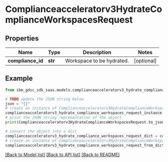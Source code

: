 # Complianceacceleratorv3HydrateComplianceWorkspacesRequest


## Properties

Name | Type | Description | Notes
------------ | ------------- | ------------- | -------------
**compliance_id** | **str** | Workspace to be hydrated. | [optional] 

## Example

```python
from ibm_gdsc_sdk_saas.models.complianceacceleratorv3_hydrate_compliance_workspaces_request import Complianceacceleratorv3HydrateComplianceWorkspacesRequest

# TODO update the JSON string below
json = "{}"
# create an instance of Complianceacceleratorv3HydrateComplianceWorkspacesRequest from a JSON string
complianceacceleratorv3_hydrate_compliance_workspaces_request_instance = Complianceacceleratorv3HydrateComplianceWorkspacesRequest.from_json(json)
# print the JSON string representation of the object
print(Complianceacceleratorv3HydrateComplianceWorkspacesRequest.to_json())

# convert the object into a dict
complianceacceleratorv3_hydrate_compliance_workspaces_request_dict = complianceacceleratorv3_hydrate_compliance_workspaces_request_instance.to_dict()
# create an instance of Complianceacceleratorv3HydrateComplianceWorkspacesRequest from a dict
complianceacceleratorv3_hydrate_compliance_workspaces_request_from_dict = Complianceacceleratorv3HydrateComplianceWorkspacesRequest.from_dict(complianceacceleratorv3_hydrate_compliance_workspaces_request_dict)
```
[[Back to Model list]](../README.md#documentation-for-models) [[Back to API list]](../README.md#documentation-for-api-endpoints) [[Back to README]](../README.md)


